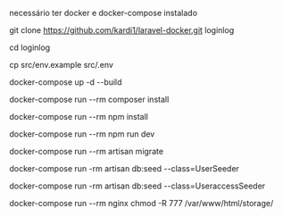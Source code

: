 necessário ter docker e docker-compose instalado

git clone https://github.com/kardi1/laravel-docker.git loginlog

cd loginlog

cp src/env.example src/.env

docker-compose up -d --build

docker-compose run --rm composer install

docker-compose run --rm npm install

docker-compose run --rm npm run dev

docker-compose run --rm artisan migrate

docker-compose run -rm artisan db:seed --class=UserSeeder

docker-compose run -rm artisan db:seed --class=UseraccessSeeder

docker-compose run --rm nginx chmod -R 777 /var/www/html/storage/

